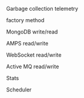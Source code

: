 Garbage collection telemetry

factory method

MongoDB write/read

AMPS read/write

WebSocket read/write

Active MQ read/write

Stats

Scheduler

